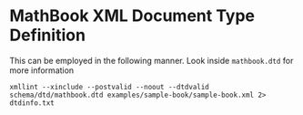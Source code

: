 # MathBook XML Document Type Definition

This can be employed in the following manner.  Look inside `mathbook.dtd` for more information

`xmllint --xinclude --postvalid --noout --dtdvalid schema/dtd/mathbook.dtd examples/sample-book/sample-book.xml 2> dtdinfo.txt`